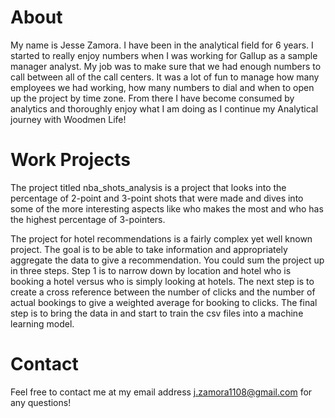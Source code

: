 # About
My name is Jesse Zamora. I have been in the analytical field for 6 years. I started to really enjoy numbers when I was working for Gallup as a sample manager analyst. My job was to make sure that we had enough numbers to call between all of the call centers. It was a lot of fun to manage how many employees we had working, how many numbers to dial and when to open up the project by time zone. From there I have become consumed by analytics and thoroughly enjoy what I am doing as I continue my Analytical journey with Woodmen Life!

# Work Projects
The project titled nba_shots_analysis is a project that looks into the percentage of 2-point and 3-point shots that were made and dives into some of the more interesting aspects like who makes the most and who has the highest percentage of 3-pointers. 

The project for hotel recommendations is a fairly complex yet well known project. The goal is to be able to take information and appropriately aggregate the data to give a recommendation. You could sum the project up in three steps. Step 1 is to narrow down by location and hotel who is booking a hotel versus who is simply looking at hotels. The next step is to create a cross reference between the number of clicks and the number of actual bookings to give a weighted average for booking to clicks. The final step is to bring the data in and start to train the csv files into a machine learning model. 

# Contact
Feel free to contact me at my email address j.zamora1108@gmail.com for any questions! 
